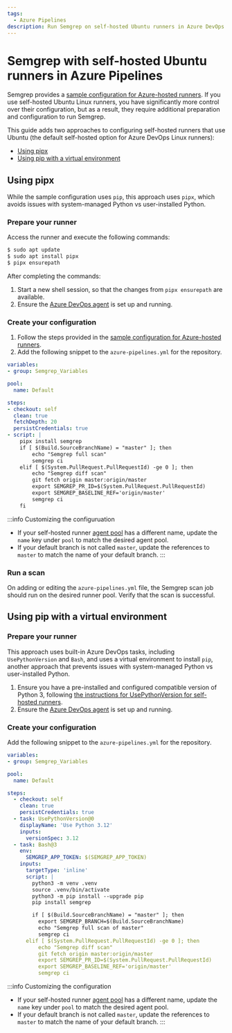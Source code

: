```yaml
---
tags:
  - Azure Pipelines
description: Run Semgrep on self-hosted Ubuntu runners in Azure DevOps.
---
```

# Semgrep with self-hosted Ubuntu runners in Azure Pipelines

Semgrep provides a [sample configuration for Azure-hosted runners](/docs/semgrep-ci/sample-ci-configs#azure-pipelines). If you use self-hosted Ubuntu Linux runners, you have significantly more control over their configuration, but as a result, they require additional preparation and configuration to run Semgrep.

This guide adds two approaches to configuring self-hosted runners that use Ubuntu (the default self-hosted option for Azure DevOps Linux runners):

* [Using pipx](#using-pipx)
* [Using pip with a virtual environment](#using-pip-with-a-virtual-environment)

## Using pipx

While the sample configuration uses `pip`, this approach uses `pipx`, which avoids issues with system-managed Python vs user-installed Python.

### Prepare your runner

Access the runner and execute the following commands:

```bash
$ sudo apt update
$ sudo apt install pipx
$ pipx ensurepath
```

After completing the commands:

1. Start a new shell session, so that the changes from `pipx ensurepath` are available.
2. Ensure the [Azure DevOps agent](https://learn.microsoft.com/en-us/azure/devops/pipelines/agents/linux-agent?view=azure-devops) is set up and running.

### Create your configuration

1. Follow the steps provided in the [sample configuration for Azure-hosted runners](/docs/semgrep-ci/sample-ci-configs#azure-pipelines).
2. Add the following snippet to the `azure-pipelines.yml` for the repository.

```yaml
variables:
- group: Semgrep_Variables

pool:
  name: Default

steps:
- checkout: self
  clean: true
  fetchDepth: 20
  persistCredentials: true
- script: |
    pipx install semgrep
    if [ $(Build.SourceBranchName) = "master" ]; then
        echo "Semgrep full scan"
        semgrep ci
    elif [ $(System.PullRequest.PullRequestId) -ge 0 ]; then
        echo "Semgrep diff scan"
        git fetch origin master:origin/master
        export SEMGREP_PR_ID=$(System.PullRequest.PullRequestId)
        export SEMGREP_BASELINE_REF='origin/master'
        semgrep ci
    fi
```

:::info Customizing the configuruation
* If your self-hosted runner [agent pool](https://learn.microsoft.com/en-us/azure/devops/pipelines/agents/pools-queues?view=azure-devops&tabs=yaml%2Cbrowser) has a different name, update the `name` key under `pool` to match the desired agent pool.
* If your default branch is not called `master`, update the references to `master` to match the name of your default branch.
:::

### Run a scan

On adding or editing the `azure-pipelines.yml` file, the Semgrep scan job should run on the desired runner pool. Verify that the scan is successful.

## Using pip with a virtual environment

### Prepare your runner

This approach uses built-in Azure DevOps tasks, including `UsePythonVersion` and `Bash`, and uses a virtual environment to install `pip`, another approach that prevents issues with system-managed Python vs user-installed Python.

1. Ensure you have a pre-installed and configured compatible version of Python 3, following [the instructions for UsePythonVersion for self-hosted runners](https://learn.microsoft.com/en-us/azure/devops/pipelines/tasks/reference/use-python-version-v0?view=azure-pipelines#how-can-i-configure-a-self-hosted-agent-to-use-this-task).
2. Ensure the [Azure DevOps agent](https://learn.microsoft.com/en-us/azure/devops/pipelines/agents/linux-agent?view=azure-devops) is set up and running.

### Create your configuration

Add the following snippet to the `azure-pipelines.yml` for the repository.


```yaml
variables:
- group: Semgrep_Variables

pool:
  name: Default

steps:
  - checkout: self
    clean: true
    persistCredentials: true
  - task: UsePythonVersion@0
    displayName: 'Use Python 3.12'
    inputs:
      versionSpec: 3.12
  - task: Bash@3
    env:
      SEMGREP_APP_TOKEN: $(SEMGREP_APP_TOKEN)
    inputs:
      targetType: 'inline'
      script: |
        python3 -m venv .venv
        source .venv/bin/activate
        python3 -m pip install --upgrade pip
        pip install semgrep

        if [ $(Build.SourceBranchName) = "master" ]; then
          export SEMGREP_BRANCH=$(Build.SourceBranchName)
          echo "Semgrep full scan of master"
          semgrep ci
      elif [ $(System.PullRequest.PullRequestId) -ge 0 ]; then
          echo "Semgrep diff scan"
          git fetch origin master:origin/master
          export SEMGREP_PR_ID=$(System.PullRequest.PullRequestId)
          export SEMGREP_BASELINE_REF='origin/master'
          semgrep ci
```

:::info Customizing the configuration
* If your self-hosted runner [agent pool](https://learn.microsoft.com/en-us/azure/devops/pipelines/agents/pools-queues?view=azure-devops&tabs=yaml%2Cbrowser) has a different name, update the `name` key under `pool` to match the desired agent pool.
* If your default branch is not called `master`, update the references to `master` to match the name of your default branch.
:::
